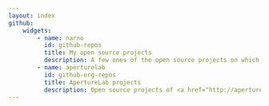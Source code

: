 ```yaml
---
layout: index
github:
    widgets:
        - name: narno
          id: github-repos
          title: My open source projects
          description: A few ones of the open source projects on which I works during my free time, hosted on GitHub.
        - name: aperturelab
          id: github-org-repos
          title: ApertureLab projects
          description: Open source projects of <a href="http://aperturelab.io">ApertureLab</a>.
---
```

